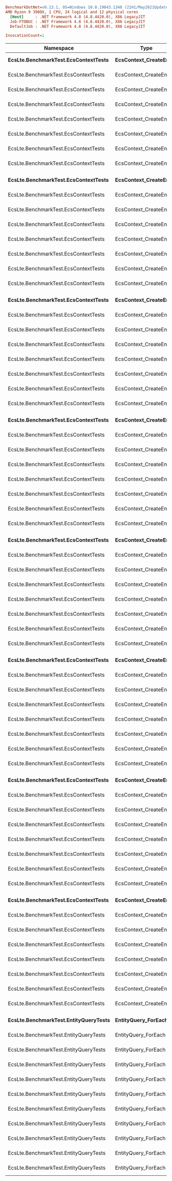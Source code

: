 ``` ini

BenchmarkDotNet=v0.13.1, OS=Windows 10.0.19043.1348 (21H1/May2021Update)
AMD Ryzen 9 3900X, 1 CPU, 24 logical and 12 physical cores
  [Host]     : .NET Framework 4.8 (4.8.4420.0), X86 LegacyJIT
  Job-FTOBUC : .NET Framework 4.8 (4.8.4420.0), X86 LegacyJIT
  DefaultJob : .NET Framework 4.8 (4.8.4420.0), X86 LegacyJIT

InvocationCount=1  

```
|                             Namespace |                    Type |                Method |        Job | UnrollFactor |             CompArr |   ReadWrite |        Mean |    Error |   StdDev |
|-------------------------------------- |------------------------ |---------------------- |----------- |------------- |-------------------- |------------ |------------:|---------:|---------:|
|  **EcsLte.BenchmarkTest.EcsContextTests** | **EcsContext_CreateEntity** |        **CreateEntities** | **Job-FTOBUC** |            **1** |           **Normal_x1** |           **?** |    **33.14 ms** | **0.345 ms** | **0.322 ms** |
|  EcsLte.BenchmarkTest.EcsContextTests | EcsContext_CreateEntity |        CreateEntities | Job-FTOBUC |            1 |           Normal_x2 |           ? |    34.10 ms | 0.226 ms | 0.189 ms |
|  EcsLte.BenchmarkTest.EcsContextTests | EcsContext_CreateEntity |        CreateEntities | Job-FTOBUC |            1 |           Shared_x1 |           ? |    32.87 ms | 0.643 ms | 0.765 ms |
|  EcsLte.BenchmarkTest.EcsContextTests | EcsContext_CreateEntity |        CreateEntities | Job-FTOBUC |            1 |           Shared_x2 |           ? |    34.44 ms | 0.332 ms | 0.278 ms |
|  EcsLte.BenchmarkTest.EcsContextTests | EcsContext_CreateEntity |        CreateEntities | Job-FTOBUC |            1 | Normal_x1_Shared_x1 |           ? |    34.09 ms | 0.186 ms | 0.165 ms |
|  EcsLte.BenchmarkTest.EcsContextTests | EcsContext_CreateEntity |        CreateEntities | Job-FTOBUC |            1 | Normal_x1_Shared_x2 |           ? |    35.53 ms | 0.250 ms | 0.221 ms |
|  EcsLte.BenchmarkTest.EcsContextTests | EcsContext_CreateEntity |        CreateEntities | Job-FTOBUC |            1 | Normal_x2_Shared_x1 |           ? |    35.94 ms | 0.719 ms | 1.240 ms |
|  EcsLte.BenchmarkTest.EcsContextTests | EcsContext_CreateEntity |        CreateEntities | Job-FTOBUC |            1 | Normal_x2_Shared_x2 |           ? |    32.37 ms | 0.638 ms | 0.894 ms |
|                                       |                         |                       |            |              |                     |             |             |          |          |
|  **EcsLte.BenchmarkTest.EcsContextTests** | **EcsContext_CreateEntity** |  **CreateEntities_Reuse** | **Job-FTOBUC** |            **1** |           **Normal_x1** |           **?** |    **29.20 ms** | **0.577 ms** | **0.915 ms** |
|  EcsLte.BenchmarkTest.EcsContextTests | EcsContext_CreateEntity |  CreateEntities_Reuse | Job-FTOBUC |            1 |           Normal_x2 |           ? |    29.72 ms | 0.570 ms | 0.657 ms |
|  EcsLte.BenchmarkTest.EcsContextTests | EcsContext_CreateEntity |  CreateEntities_Reuse | Job-FTOBUC |            1 |           Shared_x1 |           ? |    28.94 ms | 0.564 ms | 0.672 ms |
|  EcsLte.BenchmarkTest.EcsContextTests | EcsContext_CreateEntity |  CreateEntities_Reuse | Job-FTOBUC |            1 |           Shared_x2 |           ? |    30.32 ms | 0.584 ms | 0.673 ms |
|  EcsLte.BenchmarkTest.EcsContextTests | EcsContext_CreateEntity |  CreateEntities_Reuse | Job-FTOBUC |            1 | Normal_x1_Shared_x1 |           ? |    29.73 ms | 0.594 ms | 0.610 ms |
|  EcsLte.BenchmarkTest.EcsContextTests | EcsContext_CreateEntity |  CreateEntities_Reuse | Job-FTOBUC |            1 | Normal_x1_Shared_x2 |           ? |    29.16 ms | 0.569 ms | 0.584 ms |
|  EcsLte.BenchmarkTest.EcsContextTests | EcsContext_CreateEntity |  CreateEntities_Reuse | Job-FTOBUC |            1 | Normal_x2_Shared_x1 |           ? |    29.18 ms | 0.574 ms | 0.683 ms |
|  EcsLte.BenchmarkTest.EcsContextTests | EcsContext_CreateEntity |  CreateEntities_Reuse | Job-FTOBUC |            1 | Normal_x2_Shared_x2 |           ? |    24.08 ms | 0.473 ms | 0.790 ms |
|                                       |                         |                       |            |              |                     |             |             |          |          |
|  **EcsLte.BenchmarkTest.EcsContextTests** | **EcsContext_CreateEntity** |          **CreateEntity** | **Job-FTOBUC** |            **1** |           **Normal_x1** |           **?** |   **120.48 ms** | **2.356 ms** | **2.805 ms** |
|  EcsLte.BenchmarkTest.EcsContextTests | EcsContext_CreateEntity |          CreateEntity | Job-FTOBUC |            1 |           Normal_x2 |           ? |   140.15 ms | 2.654 ms | 2.607 ms |
|  EcsLte.BenchmarkTest.EcsContextTests | EcsContext_CreateEntity |          CreateEntity | Job-FTOBUC |            1 |           Shared_x1 |           ? |   121.08 ms | 1.544 ms | 1.369 ms |
|  EcsLte.BenchmarkTest.EcsContextTests | EcsContext_CreateEntity |          CreateEntity | Job-FTOBUC |            1 |           Shared_x2 |           ? |   141.82 ms | 2.270 ms | 3.030 ms |
|  EcsLte.BenchmarkTest.EcsContextTests | EcsContext_CreateEntity |          CreateEntity | Job-FTOBUC |            1 | Normal_x1_Shared_x1 |           ? |   141.38 ms | 1.799 ms | 1.502 ms |
|  EcsLte.BenchmarkTest.EcsContextTests | EcsContext_CreateEntity |          CreateEntity | Job-FTOBUC |            1 | Normal_x1_Shared_x2 |           ? |   156.89 ms | 2.483 ms | 2.323 ms |
|  EcsLte.BenchmarkTest.EcsContextTests | EcsContext_CreateEntity |          CreateEntity | Job-FTOBUC |            1 | Normal_x2_Shared_x1 |           ? |   157.37 ms | 2.622 ms | 2.325 ms |
|  EcsLte.BenchmarkTest.EcsContextTests | EcsContext_CreateEntity |          CreateEntity | Job-FTOBUC |            1 | Normal_x2_Shared_x2 |           ? |   176.16 ms | 2.859 ms | 2.674 ms |
|                                       |                         |                       |            |              |                     |             |             |          |          |
|  **EcsLte.BenchmarkTest.EcsContextTests** | **EcsContext_CreateEntity** |    **CreateEntity_Reuse** | **Job-FTOBUC** |            **1** |           **Normal_x1** |           **?** |   **105.97 ms** | **0.678 ms** | **0.601 ms** |
|  EcsLte.BenchmarkTest.EcsContextTests | EcsContext_CreateEntity |    CreateEntity_Reuse | Job-FTOBUC |            1 |           Normal_x2 |           ? |   121.50 ms | 0.242 ms | 0.215 ms |
|  EcsLte.BenchmarkTest.EcsContextTests | EcsContext_CreateEntity |    CreateEntity_Reuse | Job-FTOBUC |            1 |           Shared_x1 |           ? |   104.20 ms | 0.527 ms | 0.493 ms |
|  EcsLte.BenchmarkTest.EcsContextTests | EcsContext_CreateEntity |    CreateEntity_Reuse | Job-FTOBUC |            1 |           Shared_x2 |           ? |   121.53 ms | 0.572 ms | 0.507 ms |
|  EcsLte.BenchmarkTest.EcsContextTests | EcsContext_CreateEntity |    CreateEntity_Reuse | Job-FTOBUC |            1 | Normal_x1_Shared_x1 |           ? |   121.91 ms | 0.554 ms | 0.518 ms |
|  EcsLte.BenchmarkTest.EcsContextTests | EcsContext_CreateEntity |    CreateEntity_Reuse | Job-FTOBUC |            1 | Normal_x1_Shared_x2 |           ? |   134.95 ms | 0.847 ms | 0.751 ms |
|  EcsLte.BenchmarkTest.EcsContextTests | EcsContext_CreateEntity |    CreateEntity_Reuse | Job-FTOBUC |            1 | Normal_x2_Shared_x1 |           ? |   137.52 ms | 0.539 ms | 0.504 ms |
|  EcsLte.BenchmarkTest.EcsContextTests | EcsContext_CreateEntity |    CreateEntity_Reuse | Job-FTOBUC |            1 | Normal_x2_Shared_x2 |           ? |   152.06 ms | 0.422 ms | 0.374 ms |
|                                       |                         |                       |            |              |                     |             |             |          |          |
|  **EcsLte.BenchmarkTest.EcsContextTests** | **EcsContext_CreateEntity** |       **DestroyEntities** | **Job-FTOBUC** |            **1** |           **Normal_x1** |           **?** |    **47.55 ms** | **0.576 ms** | **0.539 ms** |
|  EcsLte.BenchmarkTest.EcsContextTests | EcsContext_CreateEntity |       DestroyEntities | Job-FTOBUC |            1 |           Normal_x2 |           ? |    50.25 ms | 0.396 ms | 0.331 ms |
|  EcsLte.BenchmarkTest.EcsContextTests | EcsContext_CreateEntity |       DestroyEntities | Job-FTOBUC |            1 |           Shared_x1 |           ? |    47.83 ms | 0.404 ms | 0.358 ms |
|  EcsLte.BenchmarkTest.EcsContextTests | EcsContext_CreateEntity |       DestroyEntities | Job-FTOBUC |            1 |           Shared_x2 |           ? |    50.56 ms | 0.639 ms | 0.566 ms |
|  EcsLte.BenchmarkTest.EcsContextTests | EcsContext_CreateEntity |       DestroyEntities | Job-FTOBUC |            1 | Normal_x1_Shared_x1 |           ? |    50.44 ms | 0.624 ms | 0.521 ms |
|  EcsLte.BenchmarkTest.EcsContextTests | EcsContext_CreateEntity |       DestroyEntities | Job-FTOBUC |            1 | Normal_x1_Shared_x2 |           ? |    52.25 ms | 0.456 ms | 0.405 ms |
|  EcsLte.BenchmarkTest.EcsContextTests | EcsContext_CreateEntity |       DestroyEntities | Job-FTOBUC |            1 | Normal_x2_Shared_x1 |           ? |    52.25 ms | 0.570 ms | 0.533 ms |
|  EcsLte.BenchmarkTest.EcsContextTests | EcsContext_CreateEntity |       DestroyEntities | Job-FTOBUC |            1 | Normal_x2_Shared_x2 |           ? |    54.02 ms | 0.759 ms | 0.710 ms |
|                                       |                         |                       |            |              |                     |             |             |          |          |
|  **EcsLte.BenchmarkTest.EcsContextTests** | **EcsContext_CreateEntity** | **DestroyEntities_Reuse** | **Job-FTOBUC** |            **1** |           **Normal_x1** |           **?** |    **42.48 ms** | **0.194 ms** | **0.182 ms** |
|  EcsLte.BenchmarkTest.EcsContextTests | EcsContext_CreateEntity | DestroyEntities_Reuse | Job-FTOBUC |            1 |           Normal_x2 |           ? |    45.06 ms | 0.206 ms | 0.182 ms |
|  EcsLte.BenchmarkTest.EcsContextTests | EcsContext_CreateEntity | DestroyEntities_Reuse | Job-FTOBUC |            1 |           Shared_x1 |           ? |    42.65 ms | 0.239 ms | 0.212 ms |
|  EcsLte.BenchmarkTest.EcsContextTests | EcsContext_CreateEntity | DestroyEntities_Reuse | Job-FTOBUC |            1 |           Shared_x2 |           ? |    45.12 ms | 0.128 ms | 0.113 ms |
|  EcsLte.BenchmarkTest.EcsContextTests | EcsContext_CreateEntity | DestroyEntities_Reuse | Job-FTOBUC |            1 | Normal_x1_Shared_x1 |           ? |    45.04 ms | 0.193 ms | 0.171 ms |
|  EcsLte.BenchmarkTest.EcsContextTests | EcsContext_CreateEntity | DestroyEntities_Reuse | Job-FTOBUC |            1 | Normal_x1_Shared_x2 |           ? |    46.79 ms | 0.211 ms | 0.187 ms |
|  EcsLte.BenchmarkTest.EcsContextTests | EcsContext_CreateEntity | DestroyEntities_Reuse | Job-FTOBUC |            1 | Normal_x2_Shared_x1 |           ? |    46.81 ms | 0.191 ms | 0.179 ms |
|  EcsLte.BenchmarkTest.EcsContextTests | EcsContext_CreateEntity | DestroyEntities_Reuse | Job-FTOBUC |            1 | Normal_x2_Shared_x2 |           ? |    48.30 ms | 0.275 ms | 0.257 ms |
|                                       |                         |                       |            |              |                     |             |             |          |          |
|  **EcsLte.BenchmarkTest.EcsContextTests** | **EcsContext_CreateEntity** |         **DestroyEntity** | **Job-FTOBUC** |            **1** |           **Normal_x1** |           **?** |    **59.96 ms** | **0.633 ms** | **0.592 ms** |
|  EcsLte.BenchmarkTest.EcsContextTests | EcsContext_CreateEntity |         DestroyEntity | Job-FTOBUC |            1 |           Normal_x2 |           ? |    61.31 ms | 0.479 ms | 0.448 ms |
|  EcsLte.BenchmarkTest.EcsContextTests | EcsContext_CreateEntity |         DestroyEntity | Job-FTOBUC |            1 |           Shared_x1 |           ? |    59.20 ms | 0.745 ms | 0.697 ms |
|  EcsLte.BenchmarkTest.EcsContextTests | EcsContext_CreateEntity |         DestroyEntity | Job-FTOBUC |            1 |           Shared_x2 |           ? |    61.34 ms | 0.555 ms | 0.492 ms |
|  EcsLte.BenchmarkTest.EcsContextTests | EcsContext_CreateEntity |         DestroyEntity | Job-FTOBUC |            1 | Normal_x1_Shared_x1 |           ? |    61.53 ms | 0.501 ms | 0.418 ms |
|  EcsLte.BenchmarkTest.EcsContextTests | EcsContext_CreateEntity |         DestroyEntity | Job-FTOBUC |            1 | Normal_x1_Shared_x2 |           ? |    63.86 ms | 0.602 ms | 0.563 ms |
|  EcsLte.BenchmarkTest.EcsContextTests | EcsContext_CreateEntity |         DestroyEntity | Job-FTOBUC |            1 | Normal_x2_Shared_x1 |           ? |    63.24 ms | 0.746 ms | 0.582 ms |
|  EcsLte.BenchmarkTest.EcsContextTests | EcsContext_CreateEntity |         DestroyEntity | Job-FTOBUC |            1 | Normal_x2_Shared_x2 |           ? |    64.69 ms | 0.617 ms | 0.547 ms |
|                                       |                         |                       |            |              |                     |             |             |          |          |
|  **EcsLte.BenchmarkTest.EcsContextTests** | **EcsContext_CreateEntity** |   **DestroyEntity_Reuse** | **Job-FTOBUC** |            **1** |           **Normal_x1** |           **?** |    **53.69 ms** | **0.165 ms** | **0.146 ms** |
|  EcsLte.BenchmarkTest.EcsContextTests | EcsContext_CreateEntity |   DestroyEntity_Reuse | Job-FTOBUC |            1 |           Normal_x2 |           ? |    55.97 ms | 0.194 ms | 0.181 ms |
|  EcsLte.BenchmarkTest.EcsContextTests | EcsContext_CreateEntity |   DestroyEntity_Reuse | Job-FTOBUC |            1 |           Shared_x1 |           ? |    53.72 ms | 0.262 ms | 0.233 ms |
|  EcsLte.BenchmarkTest.EcsContextTests | EcsContext_CreateEntity |   DestroyEntity_Reuse | Job-FTOBUC |            1 |           Shared_x2 |           ? |    56.06 ms | 0.262 ms | 0.245 ms |
|  EcsLte.BenchmarkTest.EcsContextTests | EcsContext_CreateEntity |   DestroyEntity_Reuse | Job-FTOBUC |            1 | Normal_x1_Shared_x1 |           ? |    56.14 ms | 0.174 ms | 0.154 ms |
|  EcsLte.BenchmarkTest.EcsContextTests | EcsContext_CreateEntity |   DestroyEntity_Reuse | Job-FTOBUC |            1 | Normal_x1_Shared_x2 |           ? |    58.55 ms | 0.479 ms | 0.400 ms |
|  EcsLte.BenchmarkTest.EcsContextTests | EcsContext_CreateEntity |   DestroyEntity_Reuse | Job-FTOBUC |            1 | Normal_x2_Shared_x1 |           ? |    57.66 ms | 0.227 ms | 0.190 ms |
|  EcsLte.BenchmarkTest.EcsContextTests | EcsContext_CreateEntity |   DestroyEntity_Reuse | Job-FTOBUC |            1 | Normal_x2_Shared_x2 |           ? |    59.40 ms | 0.258 ms | 0.229 ms |
|                                       |                         |                       |            |              |                     |             |             |          |          |
| **EcsLte.BenchmarkTest.EntityQueryTests** |     **EntityQuery_ForEach** |               **ForEach** | **DefaultJob** |           **16** |                   **?** |        **R0W0** |    **25.03 ms** | **0.199 ms** | **0.176 ms** |
| EcsLte.BenchmarkTest.EntityQueryTests |     EntityQuery_ForEach |               ForEach | DefaultJob |           16 |                   ? | R0W1_Normal |   298.80 ms | 1.225 ms | 1.146 ms |
| EcsLte.BenchmarkTest.EntityQueryTests |     EntityQuery_ForEach |               ForEach | DefaultJob |           16 |                   ? | R0W2_Normal |   384.46 ms | 3.854 ms | 3.605 ms |
| EcsLte.BenchmarkTest.EntityQueryTests |     EntityQuery_ForEach |               ForEach | DefaultJob |           16 |                   ? | R0W1_Shared |   303.57 ms | 3.285 ms | 3.073 ms |
| EcsLte.BenchmarkTest.EntityQueryTests |     EntityQuery_ForEach |               ForEach | DefaultJob |           16 |                   ? | R0W2_Shared | 1,936.54 ms | 6.134 ms | 5.438 ms |
| EcsLte.BenchmarkTest.EntityQueryTests |     EntityQuery_ForEach |               ForEach | DefaultJob |           16 |                   ? | R1W0_Normal |    24.54 ms | 0.139 ms | 0.123 ms |
| EcsLte.BenchmarkTest.EntityQueryTests |     EntityQuery_ForEach |               ForEach | DefaultJob |           16 |                   ? | R1W1_Normal |   300.55 ms | 1.384 ms | 1.294 ms |
| EcsLte.BenchmarkTest.EntityQueryTests |     EntityQuery_ForEach |               ForEach | DefaultJob |           16 |                   ? | R1W0_Shared |    24.48 ms | 0.074 ms | 0.065 ms |
| EcsLte.BenchmarkTest.EntityQueryTests |     EntityQuery_ForEach |               ForEach | DefaultJob |           16 |                   ? | R1W1_Shared | 1,068.39 ms | 3.864 ms | 3.227 ms |
| EcsLte.BenchmarkTest.EntityQueryTests |     EntityQuery_ForEach |               ForEach | DefaultJob |           16 |                   ? | R2W0_Normal |    25.33 ms | 0.077 ms | 0.072 ms |
| EcsLte.BenchmarkTest.EntityQueryTests |     EntityQuery_ForEach |               ForEach | DefaultJob |           16 |                   ? | R2W0_Shared |    25.33 ms | 0.058 ms | 0.052 ms |
